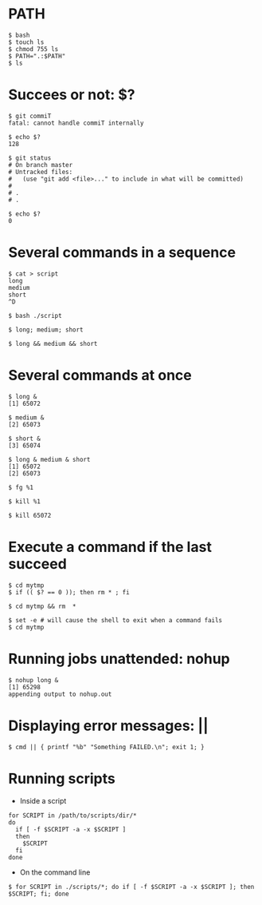 # PATH 

~~~~ {.bash}
$ bash
$ touch ls
$ chmod 755 ls
$ PATH=".:$PATH"
$ ls
~~~~

# Succees or not: $?  
~~~~ {.bash}
$ git commiT
fatal: cannot handle commiT internally

$ echo $?
128

$ git status
# On branch master
# Untracked files:
#   (use "git add <file>..." to include in what will be committed)
#
# .
# .

$ echo $?
0
~~~~


# Several commands in a sequence

~~~~ {.bash}
$ cat > script
long
medium
short
^D

$ bash ./script 

$ long; medium; short

$ long && medium && short
~~~~

# Several commands at once
~~~~ {.bash}
$ long &
[1] 65072

$ medium &
[2] 65073

$ short &
[3] 65074

$ long & medium & short
[1] 65072
[2] 65073

$ fg %1

$ kill %1

$ kill 65072
~~~~

# Execute a command if the last succeed

~~~~ {.bash}
$ cd mytmp
$ if (( $? == 0 )); then rm * ; fi

$ cd mytmp && rm  *

$ set -e # will cause the shell to exit when a command fails
$ cd mytmp
~~~~

# Running jobs unattended: nohup

~~~~ {.bash}
$ nohup long &
[1] 65298
appending output to nohup.out
~~~~

# Displaying error messages: ||

~~~~ {.bash}
$ cmd || { printf "%b" "Something FAILED.\n"; exit 1; }
~~~~

# Running scripts

* Inside a script

~~~~ {.bash}
for SCRIPT in /path/to/scripts/dir/*
do
  if [ -f $SCRIPT -a -x $SCRIPT ]
  then
    $SCRIPT
  fi
done
~~~~

* On the command line

~~~~ {.bash}
$ for SCRIPT in ./scripts/*; do if [ -f $SCRIPT -a -x $SCRIPT ]; then $SCRIPT; fi; done
~~~~

